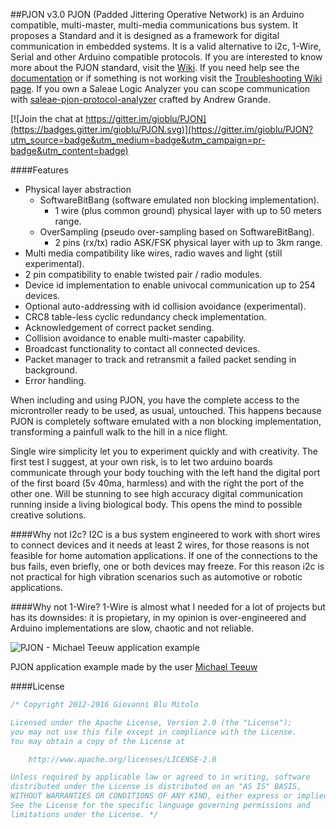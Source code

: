 ##PJON v3.0
PJON (Padded Jittering Operative Network) is an Arduino compatible, multi-master, multi-media communications bus system. It proposes a Standard and it is designed as a framework for digital communication in embedded systems. It is a valid alternative to i2c, 1-Wire, Serial and other Arduino compatible protocols. If you are interested to know more about the PJON standard, visit the [Wiki](https://github.com/gioblu/PJON/wiki). If you need help see the [documentation](https://github.com/gioblu/PJON/documentation) or if something is not working visit the [Troubleshooting Wiki page](https://github.com/gioblu/PJON/wiki/Troubleshooting). If you own a Saleae Logic Analyzer you can scope communication with [saleae-pjon-protocol-analyzer](https://github.com/aperepel/saleae-pjon-protocol-analyzer) crafted by Andrew Grande.

[![Join the chat at https://gitter.im/gioblu/PJON](https://badges.gitter.im/gioblu/PJON.svg)](https://gitter.im/gioblu/PJON?utm_source=badge&utm_medium=badge&utm_campaign=pr-badge&utm_content=badge)

####Features
- Physical layer abstraction
  - SoftwareBitBang (software emulated non blocking implementation).
    - 1 wire (plus common ground) physical layer with up to 50 meters range.
  - OverSampling (pseudo over-sampling based on SoftwareBitBang).
    - 2 pins (rx/tx) radio ASK/FSK physical layer with up to 3km range.
- Multi media compatibility like wires, radio waves and light (still experimental).
- 2 pin compatibility to enable twisted pair / radio modules.
- Device id implementation to enable univocal communication up to 254 devices.  
- Optional auto-addressing with id collision avoidance (experimental).
- CRC8 table-less cyclic redundancy check implementation.
- Acknowledgement of correct packet sending.
- Collision avoidance to enable multi-master capability.
- Broadcast functionality to contact all connected devices.
- Packet manager to track and retransmit a failed packet sending in background.
- Error handling.

When including and using PJON, you have the complete access to the microntroller ready to be used, as usual, untouched. This happens because PJON is completely software emulated with a non blocking implementation, transforming a painfull walk to the hill in a nice flight.

Single wire simplicity let you to experiment quickly and with creativity. The first test I suggest, at your own risk, is to let two arduino boards communicate through your body touching with the left hand the digital port of the first board (5v 40ma, harmless) and with the right the port of the other one. Will be stunning to see high accuracy digital communication running inside a living biological body. This opens the mind to possible creative solutions.

####Why not I2c?
I2C is a bus system engineered to work with short wires to connect devices and it needs at least 2 wires, for those reasons is not feasible for home automation applications. If one of the connections to the bus fails, even briefly, one or both devices may freeze. For this reason i2c is not practical for high vibration scenarios such as automotive or robotic applications.

####Why not 1-Wire?
1-Wire is almost what I needed for a lot of projects but has its downsides: it is propietary, in my opinion is over-engineered and Arduino implementations are slow, chaotic and not reliable.

![PJON - Michael Teeuw application example](http://33.media.tumblr.com/0065c3946a34191a2836c405224158c8/tumblr_inline_nvrbxkXo831s95p1z_500.gif)

PJON application example made by the user [Michael Teeuw](http://michaelteeuw.nl/post/130558526217/pjon-my-son)

####License

```cpp
/* Copyright 2012-2016 Giovanni Blu Mitolo

Licensed under the Apache License, Version 2.0 (the "License");
you may not use this file except in compliance with the License.
You may obtain a copy of the License at

    http://www.apache.org/licenses/LICENSE-2.0

Unless required by applicable law or agreed to in writing, software
distributed under the License is distributed on an "AS IS" BASIS,
WITHOUT WARRANTIES OR CONDITIONS OF ANY KIND, either express or implied.
See the License for the specific language governing permissions and
limitations under the License. */
```
